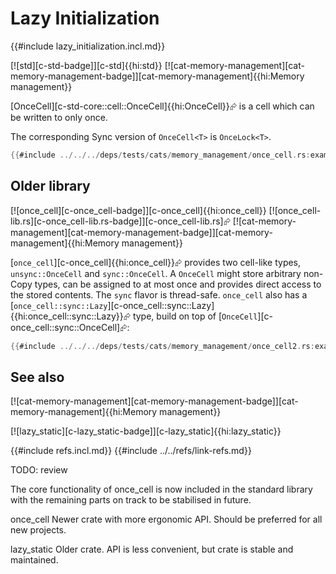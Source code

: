 # Lazy Initialization

{{#include lazy_initialization.incl.md}}

[![std][c-std-badge]][c-std]{{hi:std}}  [![cat-memory-management][cat-memory-management-badge]][cat-memory-management]{{hi:Memory management}}

[OnceCell][c-std-core::cell::OnceCell]{{hi:OnceCell}}⮳ is a cell which can be written to only once.

The corresponding Sync version of `OnceCell<T>` is `OnceLock<T>`.

```rust
{{#include ../../../deps/tests/cats/memory_management/once_cell.rs:example}}
```

## Older library

[![once_cell][c-once_cell-badge]][c-once_cell]{{hi:once_cell}}  [![once_cell-lib.rs][c-once_cell-lib.rs-badge]][c-once_cell-lib.rs]⮳  [![cat-memory-management][cat-memory-management-badge]][cat-memory-management]{{hi:Memory management}}

[`once_cell`][c-once_cell]{{hi:once_cell}}⮳ provides two cell-like types, `unsync::OnceCell` and `sync::OnceCell`. A `OnceCell` might store arbitrary non-Copy types, can be assigned to at most once and provides direct access to the stored contents. The `sync` flavor is thread-safe. `once_cell` also has a [`once_cell::sync::Lazy`][c-once_cell::sync::Lazy]{{hi:once_cell::sync::Lazy}}⮳ type, build on top of [`OnceCell`][c-once_cell::sync::OnceCell]⮳:

```rust
{{#include ../../../deps/tests/cats/memory_management/once_cell2.rs:example}}
```

## See also

[![cat-memory-management][cat-memory-management-badge]][cat-memory-management]{{hi:Memory management}}

[![lazy_static][c-lazy_static-badge]][c-lazy_static]{{hi:lazy_static}}

{{#include refs.incl.md}}
{{#include ../../refs/link-refs.md}}

<div class="hidden">
TODO: review

The core functionality of once_cell is now included in the standard library with the remaining parts on track to be stabilised in future.

once_cell
Newer crate with more ergonomic API. Should be preferred for all new projects.

lazy_static
Older crate. API is less convenient, but crate is stable and maintained.
</div>
